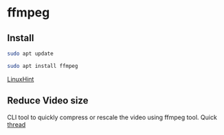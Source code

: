 # ffmpeg

## Install

```sh
sudo apt update

sudo apt install ffmpeg
```

[LinuxHint](https://linuxhint.com/install_ffmpeg_ubuntu_20-04/)

## Reduce Video size

CLI tool to quickly compress or rescale the video using ffmpeg tool.
Quick [thread](https://unix.stackexchange.com/questions/28803/how-can-i-reduce-a-videos-size-with-ffmpeg)